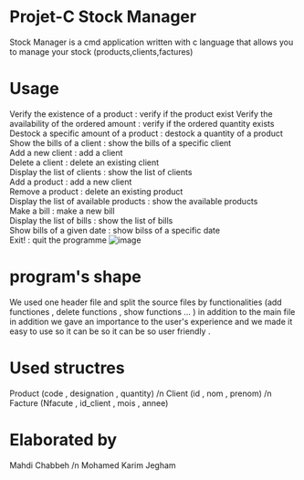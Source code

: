 # Projet-C Stock Manager
Stock Manager is a cmd application written with c language that allows you to manage your stock (products,clients,factures) 
# Usage
Verify the existence of a product   :   verify if the product exist
Verify the availability of the ordered amount   : verify if the ordered quantity exists
Destock a specific amount of a product   : destock a quantity of a product
Show the bills of a client  : show the bills of a specific client          
Add a new client  : add a client                       
Delete a client  : delete an existing client                                         
Display the list of clients  : show the list of clients                           
Add a product   : add a new client                                      
Remove a product   : delete an existing product                                      
Display the list of available products  : show the available products                  
Make a bill   : make a new bill                                           
Display the list of bills  : show the list of bills                                   
Show bills of a given date   : show bilss of a specific date                                 
Exit! : quit the programme
![image](https://user-images.githubusercontent.com/120641695/210134573-c13e769d-e16d-48d0-b2a7-783c9ff42595.png)
# program's shape
We used one header file and split the source files by functionalities (add functiones , delete functions , show functions ... ) in addition to the main file 
in addition we gave an importance to the user's experience and we made it easy to use so it can be so it can be so user friendly .
# Used structres
Product (code , designation , quantity) /n
Client (id , nom , prenom) /n
Facture (Nfacute , id_client , mois , annee)
# Elaborated by 
Mahdi Chabbeh /n
Mohamed Karim Jegham
